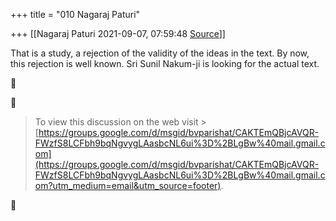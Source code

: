 +++
title = "010 Nagaraj Paturi"

+++
[[Nagaraj Paturi	2021-09-07, 07:59:48 [Source](https://groups.google.com/g/bvparishat/c/koxqI-eZy_s)]]



That is a study, a rejection of the validity of the ideas in the text. By now, this rejection is well known. Sri Sunil Nakum-ji is looking for the actual text.

  





> To view this discussion on the web visit > [https://groups.google.com/d/msgid/bvparishat/CAKTEmQBjcAVQR-FWzfS8LCFbh9bqNgvygLAasbcNL6ui%3D%2BLgBw%40mail.gmail.com](https://groups.google.com/d/msgid/bvparishat/CAKTEmQBjcAVQR-FWzfS8LCFbh9bqNgvygLAasbcNL6ui%3D%2BLgBw%40mail.gmail.com?utm_medium=email&utm_source=footer).  



